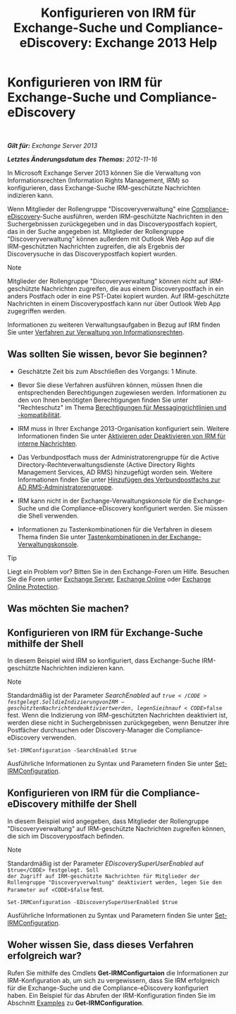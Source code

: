 ﻿---
title: 'Konfigurieren von IRM für Exchange-Suche und Compliance-eDiscovery: Exchange 2013 Help'
TOCTitle: Konfigurieren von IRM für Exchange-Suche und Compliance-eDiscovery
ms:assetid: d96790e9-93ad-4a56-b90f-2dbfa2f2073c
ms:mtpsurl: https://technet.microsoft.com/de-de/library/Gg588319(v=EXCHG.150)
ms:contentKeyID: 50476869
ms.date: 05/22/2018
mtps_version: v=EXCHG.150
ms.translationtype: MT
---

# Konfigurieren von IRM für Exchange-Suche und Compliance-eDiscovery

 

_**Gilt für:** Exchange Server 2013_

_**Letztes Änderungsdatum des Themas:** 2012-11-16_

In Microsoft Exchange Server 2013 können Sie die Verwaltung von Informationsrechten (Information Rights Management, IRM) so konfigurieren, dass Exchange-Suche IRM-geschützte Nachrichten indizieren kann.

Wenn Mitglieder der Rollengruppe "Discoveryverwaltung" eine [Compliance-eDiscovery](in-place-ediscovery-exchange-2013-help.md)-Suche ausführen, werden IRM-geschützte Nachrichten in den Suchergebnissen zurückgegeben und in das Discoverypostfach kopiert, das in der Suche angegeben ist. Mitglieder der Rollengruppe "Discoveryverwaltung" können außerdem mit Outlook Web App auf die IRM-geschützten Nachrichten zugreifen, die als Ergebnis der Discoverysuche in das Discoverypostfach kopiert wurden.


> [!NOTE]
> Mitglieder der Rollengruppe "Discoveryverwaltung" können nicht auf IRM-geschützte Nachrichten zugreifen, die aus einem Discoverypostfach in ein anders Postfach oder in eine PST-Datei kopiert wurden. Auf IRM-geschützte Nachrichten in einem Discoverypostfach kann nur über Outlook Web App zugegriffen werden.



Informationen zu weiteren Verwaltungsaufgaben in Bezug auf IRM finden Sie unter [Verfahren zur Verwaltung von Informationsrechten](information-rights-management-procedures-exchange-2013-help.md).

## Was sollten Sie wissen, bevor Sie beginnen?

  - Geschätzte Zeit bis zum Abschließen des Vorgangs: 1 Minute.

  - Bevor Sie diese Verfahren ausführen können, müssen Ihnen die entsprechenden Berechtigungen zugewiesen werden. Informationen zu den von Ihnen benötigten Berechtigungen finden Sie unter "Rechteschutz" im Thema [Berechtigungen für Messagingrichtlinien und -kompatibilität](messaging-policy-and-compliance-permissions-exchange-2013-help.md).

  - IRM muss in Ihrer Exchange 2013-Organisation konfiguriert sein. Weitere Informationen finden Sie unter [Aktivieren oder Deaktivieren von IRM für interne Nachrichten](enable-or-disable-irm-for-internal-messages-exchange-2013-help.md).

  - Das Verbundpostfach muss der Administratorengruppe für die Active Directory-Rechteverwaltungsdienste (Active Directory Rights Management Services, AD RMS) hinzugefügt worden sein. Weitere Informationen finden Sie unter [Hinzufügen des Verbundpostfachs zur AD RMS-Administratorengruppe](add-the-federation-mailbox-to-the-ad-rms-super-users-group-exchange-2013-help.md).

  - IRM kann nicht in der Exchange-Verwaltungskonsole für die Exchange-Suche und die Compliance-eDiscovery konfiguriert werden. Sie müssen die Shell verwenden.

  - Informationen zu Tastenkombinationen für die Verfahren in diesem Thema finden Sie unter [Tastenkombinationen in der Exchange-Verwaltungskonsole](keyboard-shortcuts-in-the-exchange-admin-center-exchange-online-protection-help.md).


> [!TIP]
> Liegt ein Problem vor? Bitten Sie in den Exchange-Foren um Hilfe. Besuchen Sie die Foren unter <A href="https://go.microsoft.com/fwlink/p/?linkid=60612">Exchange Server</A>, <A href="https://go.microsoft.com/fwlink/p/?linkid=267542">Exchange Online</A> oder <A href="https://go.microsoft.com/fwlink/p/?linkid=285351">Exchange Online Protection</A>.



## Was möchten Sie machen?

## Konfigurieren von IRM für Exchange-Suche mithilfe der Shell

In diesem Beispiel wird IRM so konfiguriert, dass Exchange-Suche IRM-geschützte Nachrichten indizieren kann.


> [!NOTE]
> Standardmäßig ist der Parameter <EM>SearchEnabled</EM> auf <CODE>$true</CODE> festgelegt. Soll die Indizierung von IRM-geschützten Nachrichten deaktiviert werden, legen Sie ihn auf <CODE>$false</CODE> fest. Wenn die Indizierung von IRM-geschützten Nachrichten deaktiviert ist, werden diese nicht in Suchergebnissen zurückgegeben, wenn Benutzer ihre Postfächer durchsuchen oder Discovery-Manager die Compliance-eDiscovery verwenden.



    Set-IRMConfiguration -SearchEnabled $true

Ausführliche Informationen zu Syntax und Parametern finden Sie unter [Set-IRMConfiguration](https://technet.microsoft.com/de-de/library/dd979792\(v=exchg.150\)).

## Konfigurieren von IRM für die Compliance-eDiscovery mithilfe der Shell

In diesem Beispiel wird angegeben, dass Mitglieder der Rollengruppe "Discoveryverwaltung" auf IRM-geschützte Nachrichten zugreifen können, die sich im Discoverypostfach befinden.


> [!NOTE]
> Standardmäßig ist der Parameter <EM>EDiscoverySuperUserEnabled</EM> auf <CODE>$true</CODE> festgelegt. Soll der Zugriff auf IRM-geschützte Nachrichten für Mitglieder der Rollengruppe "Discoveryverwaltung" deaktiviert werden, legen Sie den Parameter auf <CODE>$false</CODE> fest.



    Set-IRMConfiguration -EDiscoverySuperUserEnabled $true

Ausführliche Informationen zu Syntax und Parametern finden Sie unter [Set-IRMConfiguration](https://technet.microsoft.com/de-de/library/dd979792\(v=exchg.150\)).

## Woher wissen Sie, dass dieses Verfahren erfolgreich war?

Rufen Sie mithilfe des Cmdlets **Get-IRMConfigurtaion** die Informationen zur IRM-Konfiguration ab, um sich zu vergewissern, dass Sie IRM erfolgreich für die Exchange-Suche und die Compliance-eDiscovery konfiguriert haben. Ein Beispiel für das Abrufen der IRM-Konfiguration finden Sie im Abschnitt [Examples](https://technet.microsoft.com/de-de/e1821219-fe18-4642-a9c2-58eb0aadd61a\(exchg.150\)#examples) zu **Get-IRMConfiguration**.

